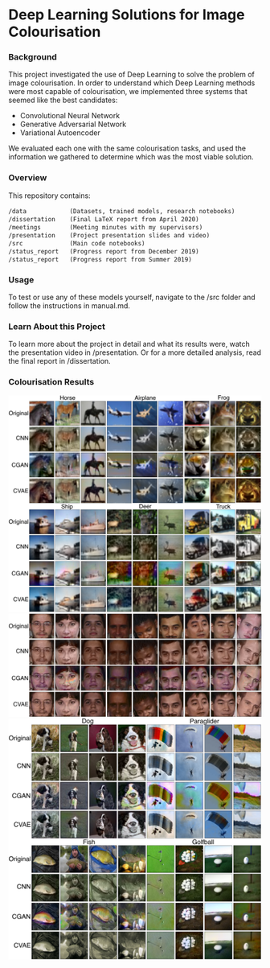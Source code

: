 # Deep Learning Solutions for Image Colourisation

### Background

This project investigated the use of Deep Learning to solve the problem of image colourisation. In order to understand which Deep Learning methods were most capable of colourisation, we implemented three systems that seemed like the best candidates: 
* Convolutional Neural Network
* Generative Adversarial Network
* Variational Autoencoder

We evaluated each one with the same colourisation tasks, and used the information we gathered to determine which was the most viable solution.

### Overview

This repository contains:
```
/data            (Datasets, trained models, research notebooks)
/dissertation    (Final LaTeX report from April 2020)
/meetings        (Meeting minutes with my supervisors)
/presentation    (Project presentation slides and video)
/src             (Main code notebooks)
/status_report   (Progress report from December 2019)
/status_report   (Progress report from Summer 2019)
```

### Usage

To test or use any of these models yourself, navigate to the /src folder and follow the instructions in manual.md.

### Learn About this Project

To learn more about the project in detail and what its results were, watch the presentation video in /presentation. Or for a more detailed analysis, read the final report in /dissertation.

### Colourisation Results
![Cifar-10](https://github.com/conwayjw97/Image-Colourisation-with-Deep-Learning/blob/master/dissertation/images/Cifar10Eval.png)
![Faces](https://github.com/conwayjw97/Image-Colourisation-with-Deep-Learning/blob/master/dissertation/images/FaceEval.png)
![ImageNette](https://github.com/conwayjw97/Image-Colourisation-with-Deep-Learning/blob/master/dissertation/images/ImagenetteEval.png)
